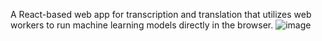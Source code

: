 A React-based web app for transcription and translation that utilizes web workers to run machine learning models directly in the browser.
![image](https://github.com/user-attachments/assets/00edffab-a92f-45e3-8a5e-2c49f8ec0642)
